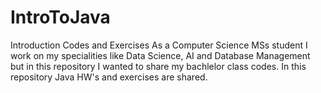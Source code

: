# IntroToJava
Introduction Codes and Exercises
As a Computer Science MSs student I work on my specialities like Data Science, AI and Database Management but in this repository I wanted to share my bachlelor class codes.
In this repository Java HW's and exercises are shared.

